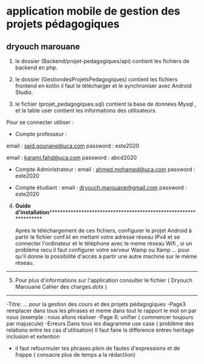 # application mobile de gestion des projets pédagogiques
## dryouch	marouane


1. le dossier (Backend/projet-pedagogiques/api) contient les fichiers de backend en php.

2. le dossier (GestiondesProjetsPedagogiques) contient les fichiers frontend en kotlin 
il faut le télécharger et le synchroniser avec Android Studio. 
 
3. le fichier (projet_pedagogiques.sql) contient la base de données Mysql , et la table user contient les informations des utilisateurs.

Pour se connecter utiliser : 

 - Compte professeur :
 
email : said.gounane@uca.com 
password : este2020

email :  karami.fahd@uca.com
password : abcd2020

- Compte Administrateur : 
email : ahmed.mohamed@uca.com
password : este2020

- Compte étudiant : 
email : dryouch.marouane@gmail.com
password : este2020

4. ************************Guide d'installation*****************************************************************************************
    
    Après le téléchargement de ces fichiers, configurer le projet Android à partir le fichier conf.kt en mettant votre adresse réseau IPv4 et se connecter l'ordinateur et le téléphone avec le meme réseau Wifi , si un problème recu il faut configurer votre serveur Wamp ou Xamp ... pour qu'il donne la possibilité d'accés à partir une autre machine sur le méme réseau. 
    
****************************************************************************************************************************************          
5. Pour plus d'informations sur l'application consulter le fichier ( Dryouch Marouane Cahier des charges.dotx )         
           
-----------------------------------------
-Titre: ... pour la gestion des cours et des projets pédagogiques
-Page3 remplacer  dans tous les phrases et meme dans tout le rapport le mot on par nous (exemple : nous allons réaliser 
-Page 6: unifier ( commencer toujours par majuscule)
-Erreurs Dans tous les diagramme use case ( problème des relations entre les cas d'utilisation)
Il faut faire la difference entrev heritage inclusion et extention
- il faut refourmuler tes phrases plein de fautes d'expressions et de frappe ( consacre plus de temps a la rédactiion)

